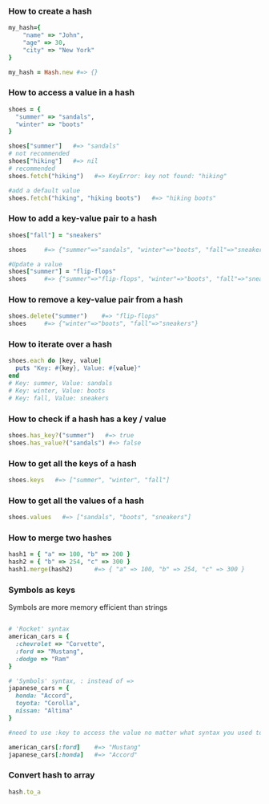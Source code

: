 <Similar to obj in JS and dict in Python>

### How to create a hash
```ruby
my_hash={
    "name" => "John",
    "age" => 30,
    "city" => "New York"
}

my_hash = Hash.new #=> {}
```

### How to access a value in a hash
```ruby
shoes = {
  "summer" => "sandals",
  "winter" => "boots"
}

shoes["summer"]   #=> "sandals"
# not recommended
shoes["hiking"]   #=> nil
# recommended
shoes.fetch("hiking")   #=> KeyError: key not found: "hiking"

#add a default value
shoes.fetch("hiking", "hiking boots")   #=> "hiking boots"


```
### How to add a key-value pair to a hash
```ruby
shoes["fall"] = "sneakers"

shoes     #=> {"summer"=>"sandals", "winter"=>"boots", "fall"=>"sneakers"}

#Update a value
shoes["summer"] = "flip-flops"
shoes     #=> {"summer"=>"flip-flops", "winter"=>"boots", "fall"=>"sneakers"}
```

### How to remove a key-value pair from a hash
```ruby
shoes.delete("summer")    #=> "flip-flops"
shoes     #=> {"winter"=>"boots", "fall"=>"sneakers"}
```

### How to iterate over a hash
```ruby
shoes.each do |key, value|
  puts "Key: #{key}, Value: #{value}"
end
# Key: summer, Value: sandals
# Key: winter, Value: boots
# Key: fall, Value: sneakers
```

### How to check if a hash has a key / value
```ruby
shoes.has_key?("summer")   #=> true
shoes.has_value?("sandals") #=> false
```

### How to get all the keys of a hash
```ruby
shoes.keys   #=> ["summer", "winter", "fall"]
```

### How to get all the values of a hash
```ruby
shoes.values   #=> ["sandals", "boots", "sneakers"]
```

### How to merge two hashes
```ruby
hash1 = { "a" => 100, "b" => 200 }
hash2 = { "b" => 254, "c" => 300 }
hash1.merge(hash2)      #=> { "a" => 100, "b" => 254, "c" => 300 }

```

### Symbols as keys
Symbols are more memory efficient than strings
```ruby

# 'Rocket' syntax
american_cars = {
  :chevrolet => "Corvette",
  :ford => "Mustang",
  :dodge => "Ram"
}

# 'Symbols' syntax, : instead of =>
japanese_cars = {
  honda: "Accord",
  toyota: "Corolla",
  nissan: "Altima"
}

#need to use :key to access the value no matter what syntax you used to create the hash

american_cars[:ford]    #=> "Mustang"
japanese_cars[:honda]   #=> "Accord"
```

### Convert hash to array
```ruby
hash.to_a
```
